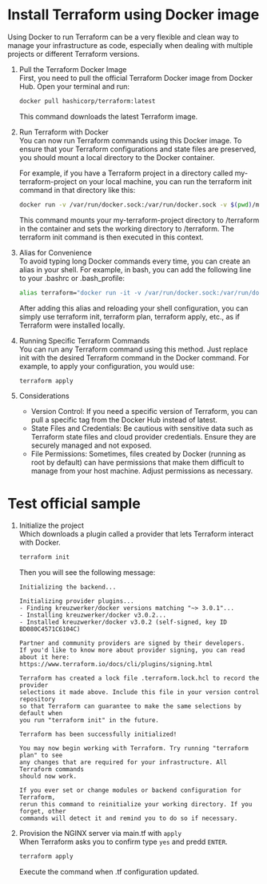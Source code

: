 # Install Terraform using Docker image

Using Docker to run Terraform can be a very flexible and clean way to manage your infrastructure as code, especially when dealing with multiple projects or different Terraform versions.

1. Pull the Terraform Docker Image\
    First, you need to pull the official Terraform Docker image from Docker Hub. Open your terminal and run:

    ```sh
    docker pull hashicorp/terraform:latest
    ```

    This command downloads the latest Terraform image.

2. Run Terraform with Docker\
    You can now run Terraform commands using this Docker image. To ensure that your Terraform configurations and state files are preserved, you should mount a local directory to the Docker container.

    For example, if you have a Terraform project in a directory called my-terraform-project on your local machine, you can run the terraform init command in that directory like this:

    ```sh
    docker run -v /var/run/docker.sock:/var/run/docker.sock -v $(pwd)/my-terraform-project:/terraform -w /terraform hashicorp/terraform:latest init
    ```

    This command mounts your my-terraform-project directory to /terraform in the container and sets the working directory to /terraform. The terraform init command is then executed in this context.

3. Alias for Convenience\
    To avoid typing long Docker commands every time, you can create an alias in your shell. For example, in bash, you can add the following line to your .bashrc or .bash_profile:

    ```sh
    alias terraform="docker run -it -v /var/run/docker.sock:/var/run/docker.sock -v $(pwd):/terraform -w /terraform hashicorp/terraform:latest"
    ```

    After adding this alias and reloading your shell configuration, you can simply use terraform init, terraform plan, terraform apply, etc., as if Terraform were installed locally.

4. Running Specific Terraform Commands\
    You can run any Terraform command using this method. Just replace init with the desired Terraform command in the Docker command. For example, to apply your configuration, you would use:

    ```sh
    terraform apply
    ```

5. Considerations
    - Version Control: If you need a specific version of Terraform, you can pull a specific tag from the Docker Hub instead of latest.
    - State Files and Credentials: Be cautious with sensitive data such as Terraform state files and cloud provider credentials. Ensure they are securely managed and not exposed.
    - File Permissions: Sometimes, files created by Docker (running as root by default) can have permissions that make them difficult to manage from your host machine. Adjust permissions as necessary.


# Test official sample

1. Initialize the project\
    Which downloads a plugin called a provider that lets Terraform interact with Docker.

    ```sh
    terraform init
    ```

    Then you will see the following message:

    ```text
    Initializing the backend...

    Initializing provider plugins...
    - Finding kreuzwerker/docker versions matching "~> 3.0.1"...
    - Installing kreuzwerker/docker v3.0.2...
    - Installed kreuzwerker/docker v3.0.2 (self-signed, key ID BD080C4571C6104C)

    Partner and community providers are signed by their developers.
    If you'd like to know more about provider signing, you can read about it here:
    https://www.terraform.io/docs/cli/plugins/signing.html

    Terraform has created a lock file .terraform.lock.hcl to record the provider
    selections it made above. Include this file in your version control repository
    so that Terraform can guarantee to make the same selections by default when
    you run "terraform init" in the future.

    Terraform has been successfully initialized!

    You may now begin working with Terraform. Try running "terraform plan" to see
    any changes that are required for your infrastructure. All Terraform commands
    should now work.

    If you ever set or change modules or backend configuration for Terraform,
    rerun this command to reinitialize your working directory. If you forget, other
    commands will detect it and remind you to do so if necessary.
    ```

2. Provision the NGINX server via main.tf with ```apply```\
    When Terraform asks you to confirm type ```yes``` and predd ```ENTER```.

    ```sh
    terraform apply
    ```

    Execute the command when .tf configuration updated.